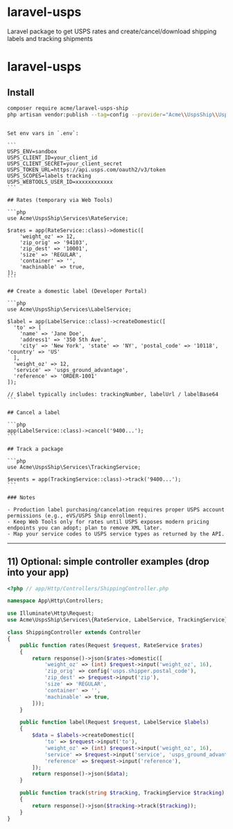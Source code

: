 # laravel-usps
Laravel package to get USPS rates and create/cancel/download shipping labels and tracking shipments
# laravel-usps

## Install

```bash
composer require acme/laravel-usps-ship
php artisan vendor:publish --tag=config --provider="Acme\\UspsShip\\UspsServiceProvider"
```
````

Set env vars in `.env`:

```
USPS_ENV=sandbox
USPS_CLIENT_ID=your_client_id
USPS_CLIENT_SECRET=your_client_secret
USPS_TOKEN_URL=https://api.usps.com/oauth2/v3/token
USPS_SCOPES=labels tracking
USPS_WEBTOOLS_USER_ID=xxxxxxxxxxxx
```

## Rates (temporary via Web Tools)

```php
use Acme\UspsShip\Services\RateService;

$rates = app(RateService::class)->domestic([
    'weight_oz' => 12,
    'zip_orig' => '94103',
    'zip_dest' => '10001',
    'size' => 'REGULAR',
    'container' => '',
    'machinable' => true,
]);
```

## Create a domestic label (Developer Portal)

```php
use Acme\UspsShip\Services\LabelService;

$label = app(LabelService::class)->createDomestic([
  'to' => [
    'name' => 'Jane Doe',
    'address1' => '350 5th Ave',
    'city' => 'New York', 'state' => 'NY', 'postal_code' => '10118', 'country' => 'US'
  ],
  'weight_oz' => 12,
  'service' => 'usps_ground_advantage',
  'reference' => 'ORDER-1001'
]);

// $label typically includes: trackingNumber, labelUrl / labelBase64
```

## Cancel a label

```php
app(LabelService::class)->cancel('9400...');
```

## Track a package

```php
use Acme\UspsShip\Services\TrackingService;

$events = app(TrackingService::class)->track('9400...');
```

### Notes

- Production label purchasing/cancelation requires proper USPS account permissions (e.g., eVS/USPS Ship enrollment).
- Keep Web Tools only for rates until USPS exposes modern pricing endpoints you can adopt; plan to remove XML later.
- Map your service codes to USPS service types as returned by the API.

````

---

## 11) Optional: simple controller examples (drop into your app)

```php
<?php // app/Http/Controllers/ShippingController.php

namespace App\Http\Controllers;

use Illuminate\Http\Request;
use Acme\UspsShip\Services\{RateService, LabelService, TrackingService};

class ShippingController extends Controller
{
    public function rates(Request $request, RateService $rates)
    {
        return response()->json($rates->domestic([
            'weight_oz' => (int) $request->input('weight_oz', 16),
            'zip_orig' => config('usps.shipper.postal_code'),
            'zip_dest' => $request->input('zip'),
            'size' => 'REGULAR',
            'container' => '',
            'machinable' => true,
        ]));
    }

    public function label(Request $request, LabelService $labels)
    {
        $data = $labels->createDomestic([
            'to' => $request->input('to'),
            'weight_oz' => (int) $request->input('weight_oz', 16),
            'service' => $request->input('service', 'usps_ground_advantage'),
            'reference' => $request->input('reference'),
        ]);
        return response()->json($data);
    }

    public function track(string $tracking, TrackingService $tracking)
    {
        return response()->json($tracking->track($tracking));
    }
}
````
